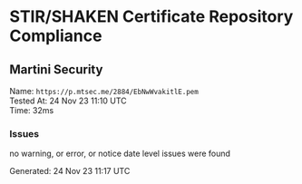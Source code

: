 # STIR/SHAKEN Certificate Repository Compliance

## Martini Security

Name: `https://p.mtsec.me/2884/EbNwWvakitlE.pem`\
Tested At: 24 Nov 23 11:10 UTC\
Time: 32ms

### Issues

no warning, or error, or notice date level issues were found

Generated: 24 Nov 23 11:17 UTC